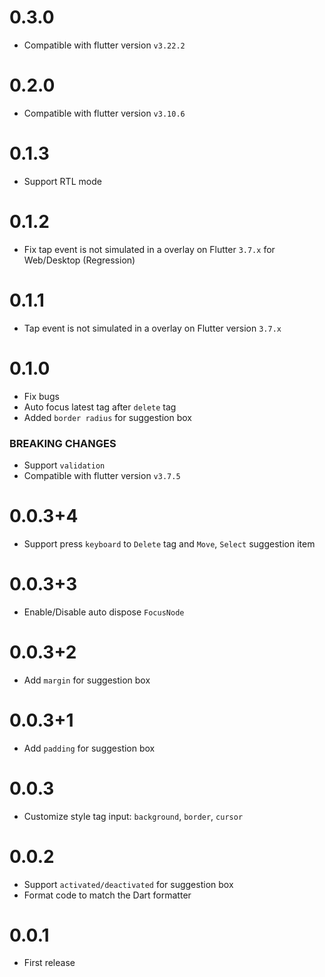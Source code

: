 
# 0.3.0

- Compatible with flutter version `v3.22.2`

# 0.2.0

- Compatible with flutter version `v3.10.6`

# 0.1.3

- Support RTL mode

# 0.1.2

- Fix tap event is not simulated in a overlay on Flutter `3.7.x` for Web/Desktop (Regression)

# 0.1.1

- Tap event is not simulated in a overlay on Flutter version `3.7.x`

# 0.1.0

- Fix bugs
- Auto focus latest tag after `delete` tag
- Added `border radius` for suggestion box

### BREAKING CHANGES
- Support `validation` 
- Compatible with flutter version `v3.7.5` 

# 0.0.3+4

- Support press `keyboard` to `Delete` tag and `Move`, `Select` suggestion item

# 0.0.3+3

- Enable/Disable auto dispose `FocusNode`

# 0.0.3+2

- Add `margin` for suggestion box

# 0.0.3+1

- Add `padding` for suggestion box

# 0.0.3

- Customize style tag input: `background`, `border`, `cursor`

# 0.0.2

- Support `activated/deactivated` for suggestion box
- Format code to match the Dart formatter

# 0.0.1

- First release